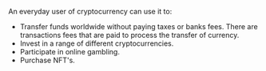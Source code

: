An everyday user of cryptocurrency can use it to:
- Transfer funds worldwide without paying taxes or banks fees. There are transactions fees that are paid to process the transfer of currency.
- Invest in a range of different cryptocurrencies.
- Participate in online gambling.
- Purchase NFT's.